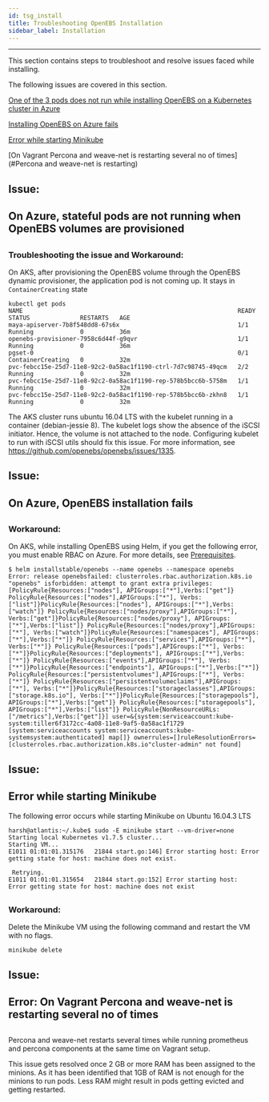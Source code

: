 ```yaml
---
id: tsg_install
title: Troubleshooting OpenEBS Installation
sidebar_label: Installation
---
```


------

This section contains steps to troubleshoot and resolve issues faced while installing.

The following issues are covered in this section.

[One of the 3 pods does not run while installing OpenEBS on a Kubernetes cluster in Azure](#PodNotRunningAzure)

[Installing OpenEBS on Azure fails](#RBACNotEnableAzure)

[Error while starting Minikube](#MinikubeStartError)

[On Vagrant Percona and weave-net is restarting several no of times](#Percona and weave-net is restarting)

## Issue: 

## On Azure, stateful pods are not running when OpenEBS volumes are provisioned

## <a name="PodNotRunningAzure"></a>

### Troubleshooting the issue and Workaround:

On AKS, after provisioning the OpenEBS volume through the OpenEBS dynamic provisioner, the application pod is not coming up. It stays in `ContainerCreating` state

```
kubectl get pods
NAME                                                            READY     STATUS              RESTARTS   AGE
maya-apiserver-7b8f548dd8-67s6x                                 1/1       Running             0          36m
openebs-provisioner-7958c6d44f-g9qvr                            1/1       Running             0          36m
pgset-0                                                         0/1       ContainerCreating   0          32m
pvc-febcc15e-25d7-11e8-92c2-0a58ac1f1190-ctrl-7d7c98745-49qcm   2/2       Running             0          32m
pvc-febcc15e-25d7-11e8-92c2-0a58ac1f1190-rep-578b5bcc6b-5758m   1/1       Running             0          32m
pvc-febcc15e-25d7-11e8-92c2-0a58ac1f1190-rep-578b5bcc6b-zkhn8   1/1       Running             0          32m
```

The AKS cluster runs ubuntu 16.04 LTS with the kubelet running in a container (debian-jessie 8). The kubelet logs show the absence of the iSCSI initiator. Hence, the volume is not attached to the node. Configuring kubelet to run with iSCSI utils should fix this issue. For more information, see  https://github.com/openebs/openebs/issues/1335.

## Issue: 

## On Azure, OpenEBS installation fails

## <a name="RBACNotEnableAzure"></a>

### Workaround:

On AKS, while installing OpenEBS using Helm, if you get the following error, you must enable RBAC on Azure. For more details, see [Prerequisites](/docs/next/prerequisites.html).

```
$ helm installstable/openebs --name openebs --namespace openebs
Error: release openebsfailed: clusterroles.rbac.authorization.k8s.io "openebs" isforbidden: attempt to grant extra privileges:[PolicyRule{Resources:["nodes"], APIGroups:["*"],Verbs:["get"]} PolicyRule{Resources:["nodes"],APIGroups:["*"], Verbs:["list"]}PolicyRule{Resources:["nodes"], APIGroups:["*"],Verbs:["watch"]} PolicyRule{Resources:["nodes/proxy"],APIGroups:["*"], Verbs:["get"]}PolicyRule{Resources:["nodes/proxy"], APIGroups:["*"],Verbs:["list"]} PolicyRule{Resources:["nodes/proxy"],APIGroups:["*"], Verbs:["watch"]}PolicyRule{Resources:["namespaces"], APIGroups:["*"],Verbs:["*"]} PolicyRule{Resources:["services"],APIGroups:["*"], Verbs:["*"]} PolicyRule{Resources:["pods"],APIGroups:["*"], Verbs:["*"]}PolicyRule{Resources:["deployments"], APIGroups:["*"],Verbs:["*"]} PolicyRule{Resources:["events"],APIGroups:["*"], Verbs:["*"]}PolicyRule{Resources:["endpoints"], APIGroups:["*"],Verbs:["*"]} PolicyRule{Resources:["persistentvolumes"],APIGroups:["*"], Verbs:["*"]} PolicyRule{Resources:["persistentvolumeclaims"],APIGroups:["*"], Verbs:["*"]}PolicyRule{Resources:["storageclasses"],APIGroups:["storage.k8s.io"], Verbs:["*"]}PolicyRule{Resources:["storagepools"], APIGroups:["*"],Verbs:["get"]} PolicyRule{Resources:["storagepools"], APIGroups:["*"],Verbs:["list"]} PolicyRule{NonResourceURLs:["/metrics"],Verbs:["get"]}] user=&{system:serviceaccount:kube-system:tiller6f3172cc-4a08-11e8-9af5-0a58ac1f1729 [system:serviceaccounts system:serviceaccounts:kube-systemsystem:authenticated] map[]} ownerrules=[]ruleResolutionErrors=[clusterroles.rbac.authorization.k8s.io"cluster-admin" not found]
```

## Issue: 

## Error while starting Minikube

The following error occurs while starting Minikube on Ubuntu 16.04.3 LTS

```
harsh@atlantis:~/.kube$ sudo -E minikube start --vm-driver=none
Starting local Kubernetes v1.7.5 cluster...
Starting VM...
E1011 01:01:01.315176   21844 start.go:146] Error starting host: Error getting state for host: machine does not exist.

 Retrying.
E1011 01:01:01.315654   21844 start.go:152] Error starting host:  Error getting state for host: machine does not exist
```

## <a name="MinikubeStartError"></a>

### Workaround:

Delete the Minikube VM using the following command and restart the VM with no flags. 

```minikube delete```



## Issue:

## Error: On Vagrant Percona and weave-net is restarting several no of times

## <a name="Percona and weave-net is restarting"></a>

Percona and weave-net restarts several times while running prometheus and percona components at the same time on Vagrant setup.

This issue gets resolved once 2 GB or more RAM  has been assigned to the minions. As it has been identified that 1GB of RAM is not enough for the minions to run pods. Less RAM might result in pods getting evicted and getting restarted.


<!-- Hotjar Tracking Code for https://docs.openebs.io -->
<script>


```
   (function(h,o,t,j,a,r){
   		h.hj=h.hj||function(){(h.hj.q=h.hj.q||[]).push(arguments)};
   		h._hjSettings={hjid:785693,hjsv:6};
   		a=o.getElementsByTagName('head')[0];
   		r=o.createElement('script');r.async=1;
   		r.src=t+h._hjSettings.hjid+j+h._hjSettings.hjsv;
   		a.appendChild(r);
   })(window,document,'https://static.hotjar.com/c/hotjar-','.js?sv=');
```


</script>
